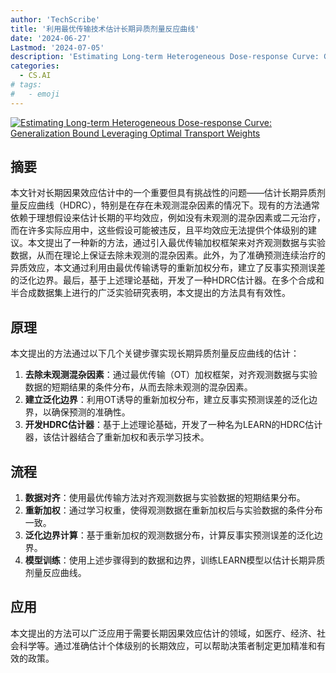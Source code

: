 ```yaml
---
author: 'TechScribe'
title: '利用最优传输技术估计长期异质剂量反应曲线'
date: '2024-06-27'
Lastmod: '2024-07-05'
description: 'Estimating Long-term Heterogeneous Dose-response Curve: Generalization Bound Leveraging Optimal Transport Weights'
categories:
  - CS.AI
# tags:
#   - emoji
---
```


[![Estimating Long-term Heterogeneous Dose-response Curve: Generalization Bound Leveraging Optimal Transport Weights](https://arxiv-research-1301205113.cos.ap-guangzhou.myqcloud.com/images/2406.19195v1.pdf_0.jpg)](https://arxiv.org/abs/2406.19195v1)

## 摘要

本文针对长期因果效应估计中的一个重要但具有挑战性的问题——估计长期异质剂量反应曲线（HDRC），特别是在存在未观测混杂因素的情况下。现有的方法通常依赖于理想假设来估计长期的平均效应，例如没有未观测的混杂因素或二元治疗，而在许多实际应用中，这些假设可能被违反，且平均效应无法提供个体级别的建议。本文提出了一种新的方法，通过引入最优传输加权框架来对齐观测数据与实验数据，从而在理论上保证去除未观测的混杂因素。此外，为了准确预测连续治疗的异质效应，本文通过利用由最优传输诱导的重新加权分布，建立了反事实预测误差的泛化边界。最后，基于上述理论基础，开发了一种HDRC估计器。在多个合成和半合成数据集上进行的广泛实验研究表明，本文提出的方法具有有效性。<!--more-->

## 原理

本文提出的方法通过以下几个关键步骤实现长期异质剂量反应曲线的估计：
1. **去除未观测混杂因素**：通过最优传输（OT）加权框架，对齐观测数据与实验数据的短期结果的条件分布，从而去除未观测的混杂因素。
2. **建立泛化边界**：利用OT诱导的重新加权分布，建立反事实预测误差的泛化边界，以确保预测的准确性。
3. **开发HDRC估计器**：基于上述理论基础，开发了一种名为LEARN的HDRC估计器，该估计器结合了重新加权和表示学习技术。

## 流程

1. **数据对齐**：使用最优传输方法对齐观测数据与实验数据的短期结果分布。
2. **重新加权**：通过学习权重，使得观测数据在重新加权后与实验数据的条件分布一致。
3. **泛化边界计算**：基于重新加权的观测数据分布，计算反事实预测误差的泛化边界。
4. **模型训练**：使用上述步骤得到的数据和边界，训练LEARN模型以估计长期异质剂量反应曲线。

## 应用

本文提出的方法可以广泛应用于需要长期因果效应估计的领域，如医疗、经济、社会科学等。通过准确估计个体级别的长期效应，可以帮助决策者制定更加精准和有效的政策。